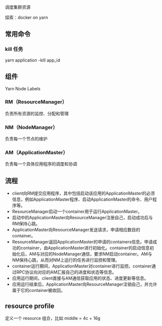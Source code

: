 
调度集群资源

探索：docker on yarn

## 常用命令

### kill 任务

yarn application -kill app_id

## 组件

Yarn Node Labels

### RM（ResourceManager）

负责所有资源的监控、分配和管理

### NM（NodeManager）

负责每一个节点的维护

### AM（ApplicationMaster）

负责每一个具体应用程序的调度和协调

## 流程

- client向RM提交应用程序，其中包括启动该应用的ApplicationMaster的必须信息，例如ApplicationMaster程序、启动ApplicationMaster的命令、用户程序等。
- ResourceManager启动一个container用于运行ApplicationMaster。
- 启动中的ApplicationMaster向ResourceManager注册自己，启动成功后与RM保持心跳。
- ApplicationMaster向ResourceManager发送请求，申请相应数目的container。
- ResourceManager返回ApplicationMaster的申请的containers信息。申请成功的container，由ApplicationMaster进行初始化。container的启动信息初始化后，AM与对应的NodeManager通信，要求NM启动container。AM与NM保持心跳，从而对NM上运行的任务进行监控和管理。
- container运行期间，ApplicationMaster对container进行监控。container通过RPC协议向对应的AM汇报自己的进度和状态等信息。
- 应用运行期间，client直接与AM通信获取应用的状态、进度更新等信息。
- 应用运行结束后，ApplicationMaster向ResourceManager注销自己，并允许属于它的container被收回。


## resource profile

定义一个 resource 组合，比如 middle = 4c + 16g

